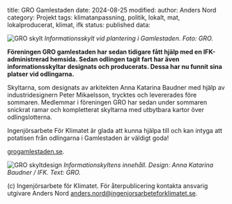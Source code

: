 title: GRO Gamlestaden
date: 2024-08-25
modified:
author: Anders Nord
category: Projekt
tags: klimatanpassning, politik, lokalt, mat, lokalproducerat, klimat, ifk
status: published
data:

<div class="post-image-left">
    <img alt="GRO skylt" src="data/gro_skylt.jpg" />
    <em>Informationsskylt vid plantering i Gamlestaden. Foto: GRO.</em>
</div>

**Föreningen GRO gamlestaden har sedan tidigare fått hjälp med en IFK-administrerad
hemsida. Sedan odlingen tagit fart har även informationsskyltar designats och producerats.
Dessa har nu funnit sina platser vid odlingarna.**

Skyltarna, som designats av arkitekten Anna Katarina Baudner med hjälp av industridesignern
Peter Mikaelsson, trycktes och levererades före sommaren. Medlemmar i föreningen
GRO har sedan under sommaren snickrat ramar och kompletterat skyltarna med utbytbara
kartor över odlingslotterna.

Ingenjörsarbete För Klimatet är glada att kunna hjälpa till och kan intyga att potatisen
från odlingarna i Gamlestaden är väldigt goda!

<a href="http://www.grogamlestaden.se/" target="_blank">grogamlestaden.se</a>.

<div class="post-image-left">
    <img alt="GRO skyltdesign" src="data/gro_skyltdesign.jpg" />
    <em>Informationskyltens innehåll. Design: Anna Katarina Baudner / IFK. Text:
    GRO.</em>
</div>

(c) Ingenjörsarbete för Klimatet. För återpublicering kontakta ansvarig utgivare
Anders Nord [anders.nord@ingenjorsarbeteforklimatet.se](mailto:anders.nord@ingenjorsarbeteforklimatet.se).
